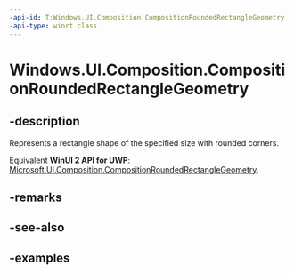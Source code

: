 ```yaml
---
-api-id: T:Windows.UI.Composition.CompositionRoundedRectangleGeometry
-api-type: winrt class
---
```


<!-- Class syntax.
public class CompositionRoundedRectangleGeometry : CompositionGeometry, CompositionGeometry
-->

# Windows.UI.Composition.CompositionRoundedRectangleGeometry

## -description

Represents a rectangle shape of the specified size with rounded corners.

Equivalent **WinUI 2 API for UWP**: [Microsoft.UI.Composition.CompositionRoundedRectangleGeometry](/windows/winui/api/microsoft.ui.composition.compositionroundedrectanglegeometry).

## -remarks

## -see-also

## -examples


